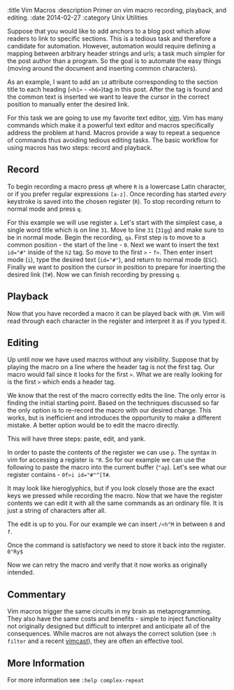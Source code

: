 :title Vim Macros
:description Primer on vim macro recording, playback, and editing.
:date 2014-02-27
:category Unix Utilities

<p>Suppose that you would like to add anchors to a blog post which allow readers to link to specific sections.
This is a tedious task and therefore a candidate for automation.
However, automation would require defining a mapping between arbitrary header strings and urls; a task much simpler for the post author than a program.
So the goal is to automate the easy things (moving around the document and inserting common characters).</p>

<p>
As an example, I want to add an <code>id</code> attribute corresponding to the section title to each heading (<code>&lt;h1&gt;</code> - <code>&lt;h6&gt;</code>)tag in this post.
After the tag is found and the common text is inserted we want to leave the cursor in the correct position to manually enter the desired link.</p>

<p>For this task we are going to use my favorite text editor, <a href="http://www.vim.org/">vim</a>.
Vim has many commands which make it a powerful text editor and macros specifically address the problem at hand.
Macros provide a way to repeat a sequence of commands thus avoiding tedious editing tasks.
The basic workflow for using macros has two steps: record and playback.</p>

<h2>Record</h2>

<p>To begin recording a macro press <code>qR</code> where <code>R</code> is a lowercase Latin character, or if you prefer regular expressions <code>[a-z]</code>.
Once recording has started <em>every</em> keystroke is saved into the chosen register (<code>R</code>).
To stop recording return to normal mode and press <code>q</code>.</p>

<p>For this example we will use register <code>a</code>.
Let&#39;s start with the simplest case, a single word title which is on line <code>31</code>.
Move to line <code>31</code> (<code>31gg</code>) and make sure to be in normal mode.
Begin the recording, <code>qa</code>.
First step is to move to a common position - the start of the line - <code>0</code>.
Next we want to insert the text <code>id=&quot;#&quot;</code> inside of the <code>h2</code> tag.
So move to the first <code>&gt;</code> - <code>f&gt;</code>.
Then enter insert mode (<code>i</code>), type the desired text (<code>id=&quot;#&quot;</code>), and return to normal mode (<code>ESC</code>).
Finally we want to position the cursor in position to prepare for inserting the desired link (<code>T#</code>).
Now we can finish recording by pressing <code>q</code>.</p>

<h2>Playback</h2>

<p>Now that you have recorded a macro it can be played back with <code>@R</code>.
Vim will read through each character in the register and interpret it as if you typed it.</p>

<h2>Editing</h2>

<p>Up until now we have used macros without any visibility.
Suppose that by playing the macro on a line where the header tag is not the first tag.
Our macro would fail since it looks for the first <code>&gt;</code>.
What we are really looking for is the first <code>&gt;</code> which ends a header tag.</p>

<p>We know that the rest of the macro correctly edits the line.
The only error is finding the initial starting point.
Based on the techniques discussed so far the only option is to re-record the macro with our desired change.
This works, but is inefficient and introduces the opportunity to make a different mistake.
A better option would be to edit the macro directly.</p>

<p>This will have three steps: paste, edit, and yank.</p>

<p>In order to paste the contents of the register we can use <code>p</code>.
The syntax in vim for accessing a register is <code>&quot;R</code>.
So for our example we can use the following to paste the macro into the current buffer (<code>&quot;ap</code>).
Let&#39;s see what our register contains - <code>0f&gt;i id=&quot;#&quot;^[T#</code>.</p>

<p>It may look like hieroglyphics, but if you look closely those are the exact keys we pressed while recording the macro.
Now that we have the register contents we can edit it with all the same commands as an ordinary file.
It is just a string of characters after all.</p>

<p>The edit is up to you.
For our example we can insert <code>/&lt;h^M</code> in between <code>0</code> and <code>f</code>.</p>

<p>Once the command is satisfactory we need to store it back into the register.
<code>0&quot;Ry$</code></p>

<p>Now we can retry the macro and verify that it now works as originally intended.</p>

<h2>Commentary</h2>

<p>Vim macros trigger the same circuits in my brain as metaprogramming.
They also have the same costs and benefits - simple to inject functionality not originally designed but difficult to interpret and anticipate all of the consequences.
While macros are not always the correct solution (see <code>:h filter</code> and a recent <a href="http://vimcasts.org/episodes/using-external-filter-commands-to-reformat-html/">vimcast</a>), they are often an effective tool.</p>

<h2>More Information</h2>

<p>For more information see <code>:help complex-repeat</code></p>
